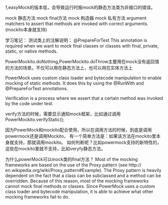 1,easyMock的版本低，会导致运行时报mock的静态方法类为非接口的错误。

mock 静态方法
mock final方法
mock 构造器
mock 私有方法
argument matchers to assert that methods are invoked with correct arguments. (mockito本身就支持)

学习笔记：
测试类上的注解说明：
@PrepareForTest
This annotation is required when we want to mock final classes or classes with final, private, static, or native methods.

PowerMockito.doNothing,PowerMockito.doThrow主要用在mock没有返回值的方法的场景。不仅可以用在静态方法上，也可以用在实体方法上

PowerMock uses custom class loader and bytecode manipulation to enable mocking of static methods.
It does this by using the @RunWith and @PrepareForTest annotations.

Verification is a process where we assert that a certain method was invoked by the code under test.

verify方法的时候，需要显示通知mock框架，比如通过调用 PowerMockito.verifyStatic();

因为PowerMock和mockito配合使用，所以在调用方法的时候，到底是调用powermock还是调用Mockito，
有一个简单方法是：如果该方法在mockito里本身就支持，那就调用mockito。
如何判断呢？比如powermock支持的新特性的，这些在mockito里就不支持，比如veryfy静态方法。


为什么powerMock可以mock类的final方法？
Most of the mocking frameworks are based on the use of the Proxy pattern (see http:// en.wikipedia.org/wiki/Proxy_pattern#Example).
The Proxy pattern is heavily dependent on the fact that a class can be subclassed and a method can be overridden. Because of this reason,
most of the mocking frameworks cannot mock final methods or classes.
Since PowerMock uses a custom class loader and bytecode manipulation, it is able to achieve what other mocking frameworks fail to do.